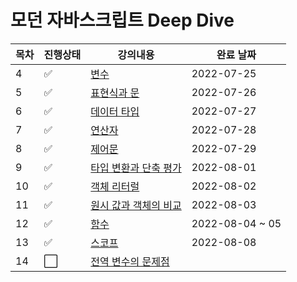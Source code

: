 # 모던 자바스크립트 Deep Dive

| 목차 | 진행상태             | 강의내용                                                                                                                              | 완료 날짜       |
| ---- | -------------------- | ------------------------------------------------------------------------------------------------------------------------------------- | --------------- |
| 4    | :white_check_mark:   | [변수](/04%EC%9E%A5%20%EB%B3%80%EC%88%98.md)                                                                                          | 2022-07-25      |
| 5    | :white_check_mark:   | [표현식과 문](/05%EC%9E%A5%20%ED%91%9C%ED%98%84%EC%8B%9D%EA%B3%BC%20%EB%AC%B8.md)                                                     | 2022-07-26      |
| 6    | :white_check_mark:   | [데이터 타입](/06%EC%9E%A5%20%EB%8D%B0%EC%9D%B4%ED%84%B0%ED%83%80%EC%9E%85.md)                                                        | 2022-07-27      |
| 7    | :white_check_mark:   | [연산자](/07%EC%9E%A5%20%EC%97%B0%EC%82%B0%EC%9E%90.md)                                                                               | 2022-07-28      |
| 8    | :white_check_mark:   | [제어문](/08%EC%9E%A5%20%EC%A0%9C%EC%96%B4%EB%AC%B8.md)                                                                               | 2022-07-29      |
| 9    | :white_check_mark:   | [타입 변환과 단축 평가](/09%EC%9E%A5%20%ED%83%80%EC%9E%85%EB%B3%80%ED%99%98%EA%B3%BC%20%EB%8B%A8%EC%B6%95%20%ED%8F%89%EA%B0%80.md)    | 2022-08-01      |
| 10   | :white_check_mark:   | [객체 리터럴](/10%EC%9E%A5%20%EA%B0%9D%EC%B2%B4%20%EB%A6%AC%ED%84%B0%EB%9F%B4.md)                                                     | 2022-08-02      |
| 11   | :white_check_mark:   | [원시 값과 객체의 비교](/11%EC%9E%A5%20%EC%9B%90%EC%8B%9C%20%EA%B0%92%EA%B3%BC%20%EA%B0%9D%EC%B2%B4%EC%9D%98%20%EB%B9%84%EA%B5%90.md) | 2022-08-03      |
| 12   | :white_check_mark:   | [함수](/12%EC%9E%A5%20%ED%95%A8%EC%88%98.md)                                                                                          | 2022-08-04 ~ 05 |
| 13   | :white_check_mark:  | [스코프](/13%EC%9E%A5%20%EC%8A%A4%EC%BD%94%ED%94%84.md)                                                                               | 2022-08-08      |
| 14   | :white_large_square: | [전역 변수의 문제점](전역-변수의-문제점.md)                                                                                           |                 |
